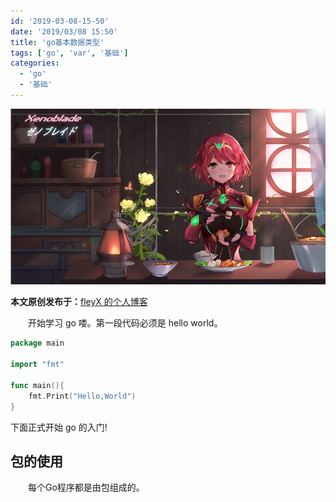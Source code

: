 ```yaml
---
id: '2019-03-08-15-50'
date: '2019/03/08 15:50'
title: 'go基本数据类型'
tags: ['go', 'var', '基础']
categories:
  - 'go'
  - '基础'
---
```


![](https://raw.githubusercontent.com/FleyX/files/master/blogImg/20190308185123.png)

**本文原创发布于：**[fleyX 的个人博客](www.tapme.top/blog/detail/2019-03-08-15-50)

&emsp;&emsp;开始学习 go 喽。第一段代码必须是 hello world。

```go
package main

import "fmt"

func main(){
	fmt.Print("Hello,World")
}
```

下面正式开始 go 的入门!

## 包的使用

&emsp;&emsp;每个Go程序都是由包组成的。
